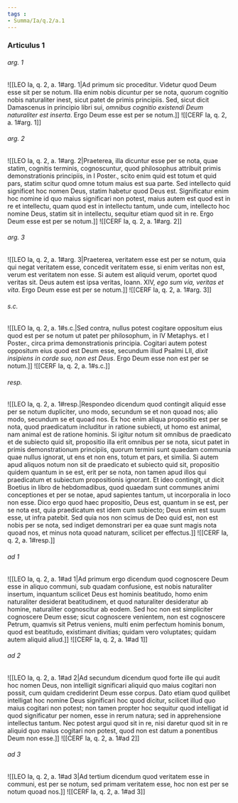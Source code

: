 ```yaml
---
tags : 
- Summa/Ia/q.2/a.1
---
```


### Articulus 1

###### arg. 1
![[LEO Ia, q. 2, a. 1#arg. 1|Ad primum sic proceditur. Videtur quod Deum esse sit per se notum. Illa enim nobis dicuntur per se nota, quorum cognitio nobis naturaliter inest, sicut patet de primis principiis. Sed, sicut dicit Damascenus in principio libri sui, *omnibus cognitio existendi Deum naturaliter est inserta*. Ergo Deum esse est per se notum.]]
![[CERF Ia, q. 2, a. 1#arg. 1]]

###### arg. 2
![[LEO Ia, q. 2, a. 1#arg. 2|Praeterea, illa dicuntur esse per se nota, quae statim, cognitis terminis, cognoscuntur, quod philosophus attribuit primis demonstrationis principiis, in I Poster., scito enim quid est totum et quid pars, statim scitur quod omne totum maius est sua parte. Sed intellecto quid significet hoc nomen Deus, statim habetur quod Deus est. Significatur enim hoc nomine id quo maius significari non potest, maius autem est quod est in re et intellectu, quam quod est in intellectu tantum, unde cum, intellecto hoc nomine Deus, statim sit in intellectu, sequitur etiam quod sit in re. Ergo Deum esse est per se notum.]]
![[CERF Ia, q. 2, a. 1#arg. 2]]

###### arg. 3
![[LEO Ia, q. 2, a. 1#arg. 3|Praeterea, veritatem esse est per se notum, quia qui negat veritatem esse, concedit veritatem esse, si enim veritas non est, verum est veritatem non esse. Si autem est aliquid verum, oportet quod veritas sit. Deus autem est ipsa veritas, Ioann. XIV, *ego sum via, veritas et vita*. Ergo Deum esse est per se notum.]]
![[CERF Ia, q. 2, a. 1#arg. 3]]

###### s.c.
![[LEO Ia, q. 2, a. 1#s.c.|Sed contra, nullus potest cogitare oppositum eius quod est per se notum ut patet per philosophum, in IV Metaphys. et I Poster., circa prima demonstrationis principia. Cogitari autem potest oppositum eius quod est Deum esse, secundum illud Psalmi LII, *dixit insipiens in corde suo, non est Deus*. Ergo Deum esse non est per se notum.]]
![[CERF Ia, q. 2, a. 1#s.c.]]

###### resp.
![[LEO Ia, q. 2, a. 1#resp.|Respondeo dicendum quod contingit aliquid esse per se notum dupliciter, uno modo, secundum se et non quoad nos; alio modo, secundum se et quoad nos. Ex hoc enim aliqua propositio est per se nota, quod praedicatum includitur in ratione subiecti, ut homo est animal, nam animal est de ratione hominis. Si igitur notum sit omnibus de praedicato et de subiecto quid sit, propositio illa erit omnibus per se nota, sicut patet in primis demonstrationum principiis, quorum termini sunt quaedam communia quae nullus ignorat, ut ens et non ens, totum et pars, et similia. Si autem apud aliquos notum non sit de praedicato et subiecto quid sit, propositio quidem quantum in se est, erit per se nota, non tamen apud illos qui praedicatum et subiectum propositionis ignorant. Et ideo contingit, ut dicit Boetius in libro de hebdomadibus, quod quaedam sunt communes animi conceptiones et per se notae, apud sapientes tantum, ut incorporalia in loco non esse. Dico ergo quod haec propositio, Deus est, quantum in se est, per se nota est, quia praedicatum est idem cum subiecto; Deus enim est suum esse, ut infra patebit. Sed quia nos non scimus de Deo quid est, non est nobis per se nota, sed indiget demonstrari per ea quae sunt magis nota quoad nos, et minus nota quoad naturam, scilicet per effectus.]]
![[CERF Ia, q. 2, a. 1#resp.]]

###### ad 1
![[LEO Ia, q. 2, a. 1#ad 1|Ad primum ergo dicendum quod cognoscere Deum esse in aliquo communi, sub quadam confusione, est nobis naturaliter insertum, inquantum scilicet Deus est hominis beatitudo, homo enim naturaliter desiderat beatitudinem, et quod naturaliter desideratur ab homine, naturaliter cognoscitur ab eodem. Sed hoc non est simpliciter cognoscere Deum esse; sicut cognoscere venientem, non est cognoscere Petrum, quamvis sit Petrus veniens, multi enim perfectum hominis bonum, quod est beatitudo, existimant divitias; quidam vero voluptates; quidam autem aliquid aliud.]]
![[CERF Ia, q. 2, a. 1#ad 1]]

###### ad 2
![[LEO Ia, q. 2, a. 1#ad 2|Ad secundum dicendum quod forte ille qui audit hoc nomen Deus, non intelligit significari aliquid quo maius cogitari non possit, cum quidam crediderint Deum esse corpus. Dato etiam quod quilibet intelligat hoc nomine Deus significari hoc quod dicitur, scilicet illud quo maius cogitari non potest; non tamen propter hoc sequitur quod intelligat id quod significatur per nomen, esse in rerum natura; sed in apprehensione intellectus tantum. Nec potest argui quod sit in re, nisi daretur quod sit in re aliquid quo maius cogitari non potest, quod non est datum a ponentibus Deum non esse.]]
![[CERF Ia, q. 2, a. 1#ad 2]]

###### ad 3
![[LEO Ia, q. 2, a. 1#ad 3|Ad tertium dicendum quod veritatem esse in communi, est per se notum, sed primam veritatem esse, hoc non est per se notum quoad nos.]]
![[CERF Ia, q. 2, a. 1#ad 3]]

